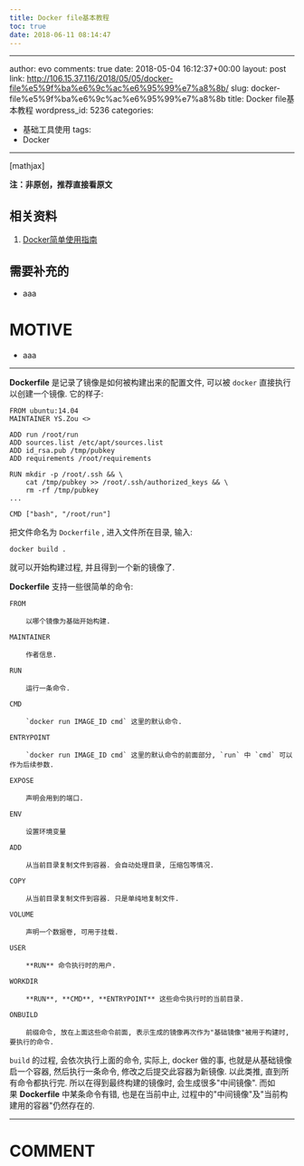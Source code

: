 ```yaml
---
title: Docker file基本教程
toc: true
date: 2018-06-11 08:14:47
---
```

---
author: evo
comments: true
date: 2018-05-04 16:12:37+00:00
layout: post
link: http://106.15.37.116/2018/05/05/docker-file%e5%9f%ba%e6%9c%ac%e6%95%99%e7%a8%8b/
slug: docker-file%e5%9f%ba%e6%9c%ac%e6%95%99%e7%a8%8b
title: Docker file基本教程
wordpress_id: 5236
categories:
- 基础工具使用
tags:
- Docker
---

<!-- more -->

[mathjax]

**注：非原创，推荐直接看原文**


## 相关资料





 	
  1. [Docker简单使用指南](https://www.w3cschool.cn/use_docker/)




## 需要补充的





 	
  * aaa




# MOTIVE





 	
  * aaa





* * *



**Dockerfile** 是记录了镜像是如何被构建出来的配置文件, 可以被 `docker` 直接执行以创建一个镜像. 它的样子:

    
    FROM ubuntu:14.04
    MAINTAINER YS.Zou <>
    
    ADD run /root/run
    ADD sources.list /etc/apt/sources.list
    ADD id_rsa.pub /tmp/pubkey
    ADD requirements /root/requirements
    
    RUN mkdir -p /root/.ssh && \
        cat /tmp/pubkey >> /root/.ssh/authorized_keys && \
        rm -rf /tmp/pubkey
    ...
    
    CMD ["bash", "/root/run"]
    


把文件命名为 `Dockerfile` , 进入文件所在目录, 输入:

    
    docker build .
    


就可以开始构建过程, 并且得到一个新的镜像了.

**Dockerfile** 支持一些很简单的命令:



 	FROM

 	    以哪个镜像为基础开始构建.

 	MAINTAINER

 	    作者信息.

 	RUN

 	    运行一条命令.

 	CMD

 	    `docker run IMAGE_ID cmd` 这里的默认命令.

 	ENTRYPOINT

 	    `docker run IMAGE_ID cmd` 这里的默认命令的前面部分, `run` 中 `cmd` 可以作为后续参数.

 	EXPOSE

 	    声明会用到的端口.

 	ENV

 	    设置环境变量

 	ADD

 	    从当前目录复制文件到容器. 会自动处理目录, 压缩包等情况.

 	COPY

 	    从当前目录复制文件到容器. 只是单纯地复制文件.

 	VOLUME

 	    声明一个数据卷, 可用于挂载.

 	USER

 	    **RUN** 命令执行时的用户.

 	WORKDIR

 	    **RUN**, **CMD**, **ENTRYPOINT** 这些命令执行时的当前目录.

 	ONBUILD

 	    前缀命令, 放在上面这些命令前面, 表示生成的镜像再次作为"基础镜像"被用于构建时, 要执行的命令.


`build` 的过程, 会依次执行上面的命令, 实际上, docker 做的事, 也就是从基础镜像启一个容器, 然后执行一条命令, 修改之后提交此容器为新镜像. 以此类推, 直到所有命令都执行完. 所以在得到最终构建的镜像时, 会生成很多"中间镜像". 而如果 **Dockerfile** 中某条命令有错, 也是在当前中止, 过程中的"中间镜像"及"当前构建用的容器"仍然存在的.























* * *





# COMMENT



